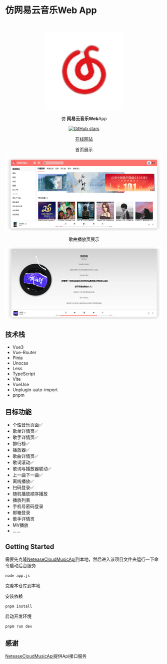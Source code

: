# 仿网易云音乐Web App

<br>
<p align="center">
<a href="http://adjfks.github.io/NeteaseCloudMusic-Website/" target="_blank">
<img src="./src/assets/logo.png" alt="Slidev" height="250" width="250"/>
</a>
</p>

<p align="center">
仿 <b>网易云音乐</b><b>Web</b>App
</p>

<p align="center">
<a href="https://github.com/adjfks/NeteaseCloudMusic-Website" target="__blank"><img alt="GitHub stars" src="https://img.shields.io/github/stars/adjfks/NeteaseCloudMusic-Website?style=social"></a>
</p>

<p align="center">
  <a href="http://adjfks.github.io/NeteaseCloudMusic-Website/">在线网站</a>
</p>

<p align="center">
 <p align="center">首页展示</p>
 <img src="./ui-home.png" alt="首页"/>
 <p align="center">歌曲播放页展示</p>
 <img src="./ui-song-detail.png" alt="歌曲播放页"/>
</p>

## 技术栈
- Vue3
- Vue-Router
- Pinia
- Unocss
- Less
- TypeScript
- Vite
- VueUse
- Unplugin-auto-import
- pnpm



## 目标功能
- 个性音乐页面✅
- 歌单详情页✅
- 歌手详情页✅
- 排行榜✅
- 播放器✅
- 歌曲详情页✅
- 歌词滚动✅
- 歌词与播放器联动✅
- 上一曲下一曲✅
- 离线播放✅
- 扫码登录✅
- 随机播放顺序播放
- 播放列表
- 手机号密码登录
- 邮箱登录
- 歌手详情页
- MV播放
- ......

## Getting Started

需要先克隆[NeteaseCloudMusicApi](https://github.com/Binaryify/NeteaseCloudMusicApi)到本地，然后进入该项目文件夹运行一下命令启动后台服务
```
node app.js
```
克隆本仓库到本地

安装依赖
```
pnpm install
```
启动开发环境
```
pnpm run dev
```

## 感谢
[NeteaseCloudMusicApi](https://github.com/Binaryify/NeteaseCloudMusicApi)提供Api接口服务
